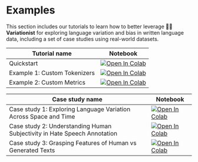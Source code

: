 # Examples

This section includes our tutorials to learn how to better leverage 🕵️‍♀️ **Variationist** for exploring language variation and bias in written language data, including a set of case studies using real-world datasets.

| Tutorial name | Notebook |
| ----------- | -------- |
| Quickstart | [![Open In Colab](https://colab.research.google.com/assets/colab-badge.svg)](https://colab.research.google.com/github/dhfbk/variationist/blob/main/examples/Variationist-Quickstart.ipynb) |
| Example 1: Custom Tokenizers | [![Open In Colab](https://colab.research.google.com/assets/colab-badge.svg)](https://github.com/dhfbk/variationist/blob/main/examples/Variationist%20-%20Example%201%3A%20Custom%20Tokenizers.ipynb) |
| Example 2: Custom Metrics | [![Open In Colab](https://colab.research.google.com/assets/colab-badge.svg)](https://github.com/dhfbk/variationist/blob/main/examples/Variationist%20-%20Example%202%3A%20Custom%20Metrics.ipynb) |

| Case study name | Notebook |
| ----------- | -------- |
| Case study 1: Exploring Language Variation Across Space and Time | [![Open In Colab](https://colab.research.google.com/assets/colab-badge.svg)](https://github.com/dhfbk/variationist/blob/main/examples/Variationist%20-%20Use%20Case%201%3A%20Language%20Variation%20Across%20Space%20and%20Time.ipynb) |
| Case study 2: Understanding Human Subjectivity in Hate Speech Annotation | [![Open In Colab](https://colab.research.google.com/assets/colab-badge.svg)](https://github.com/dhfbk/variationist/blob/main/examples/Variationist%20-%20Use%20Case%202%3A%20Human%20Subjectivity%20in%20Hate%20Speech%20Annotation.ipynb) |
| Case study 3: Grasping Features of Human vs Generated Texts | [![Open In Colab](https://colab.research.google.com/assets/colab-badge.svg)](https://github.com/dhfbk/variationist/blob/main/examples/Variationist%20-%20Use%20Case%203%3A%20Grasping%20Features%20of%20Human%20vs%20Generated%20Texts.ipynb) |
